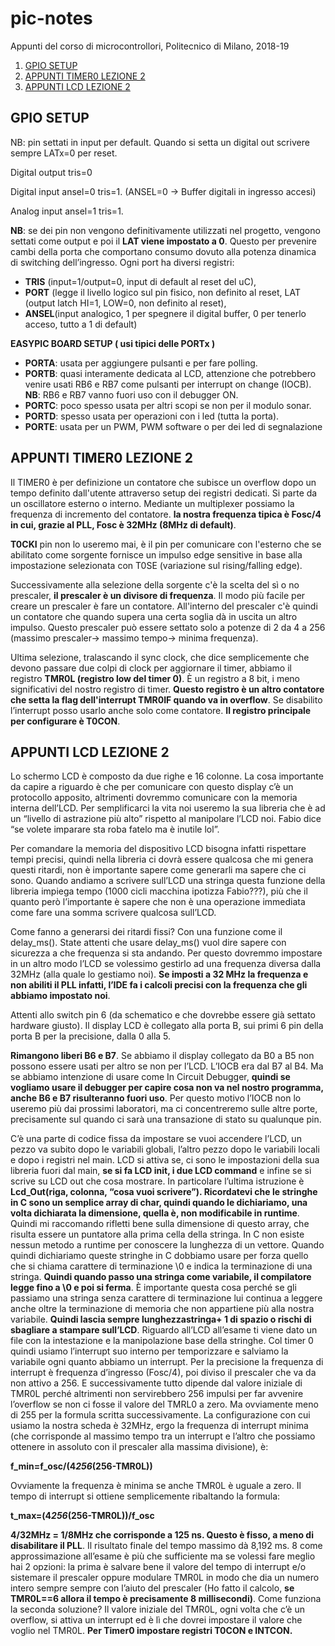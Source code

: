 # pic-notes
Appunti del corso di microcontrollori, Politecnico di Milano, 2018-19

<!-- TOC depthFrom:2 depthTo:6 withLinks:1 updateOnSave:1 orderedList:1 -->

1. [GPIO SETUP](#gpio-setup)
2. [APPUNTI TIMER0 LEZIONE 2](#appunti-timer0-lezione-2)
3. [APPUNTI LCD LEZIONE 2](#appunti-lcd-lezione-2)

<!-- /TOC -->

## GPIO SETUP

NB: pin settati in input per default. Quando si setta un digital out scrivere sempre LATx=0 per reset.

Digital output tris=0

Digital input 		ansel=0 	tris=1. 	(ANSEL=0 -> Buffer digitali in ingresso accesi)

Analog input 		ansel=1 	tris=1.

**NB**: se dei pin non vengono definitivamente utilizzati nel progetto, vengono settati come output e poi il **LAT viene impostato a 0**. Questo per prevenire cambi della porta che comportano consumo dovuto alla potenza dinamica di switching dell’ingresso.
Ogni port ha diversi registri:

- **TRIS** (input=1/output=0, input di default al reset del uC),
- **PORT**
 (legge il livello logico sul pin fisico, non definito al reset, LAT (output latch HI=1, LOW=0, non definito al reset),
- **ANSEL**(input analogico, 1 per spegnere il digital buffer, 0 per tenerlo acceso, tutto a 1 di default)

**EASYPIC BOARD SETUP ( usi tipici delle PORTx )**
- **PORTA**: usata per aggiungere pulsanti e per fare polling.
- **PORTB**: quasi interamente dedicata al LCD, attenzione che potrebbero venire usati RB6 e RB7 come pulsanti per interrupt on change (IOCB). **NB**: RB6 e RB7 vanno fuori uso con il debugger ON.
- **PORTC**: poco spesso usata per altri scopi se non per il modulo sonar.
- **PORTD**: spesso usata per operazioni con i led (tutta la porta).
- **PORTE**: usata per un PWM, PWM software o per dei led di segnalazione

## APPUNTI TIMER0 LEZIONE 2
Il TIMER0 è per definizione un contatore che subisce un overflow dopo un tempo definito dall'utente attraverso setup dei registri dedicati.
Si parte da un oscillatore esterno o interno. Mediante un multiplexer possiamo la frequenza di incremento del contatore. **la nostra frequenza tipica è Fosc/4 in cui, grazie al PLL, Fosc è 32MHz (8MHz di default)**.

**T0CKI** pin non lo useremo mai, è il pin per comunicare con l'esterno che se abilitato come sorgente fornisce un impulso edge sensitive in base alla impostazione selezionata con T0SE (variazione sul rising/falling edge).

Successivamente alla selezione della sorgente c'è la scelta del sì o no prescaler, **il prescaler è un divisore di frequenza**. Il modo più facile per creare un prescaler è fare un contatore. All'interno del prescaler c'è quindi un contatore che quando supera una certa soglia dà in uscita un altro impulso. Questo prescaler può essere settato solo a potenze di 2 da 4 a 256 (massimo prescaler-> massimo tempo-> minima frequenza).

Ultima selezione, tralascando il sync clock, che dice semplicemente che devono passare due colpi di clock per aggiornare il timer, abbiamo il registro **TMR0L (registro low del timer 0)**. È un registro a 8 bit, i meno significativi del nostro registro di timer. **Questo registro è un altro contatore che setta la flag dell'interrupt TMR0IF quando va in overflow**. Se disabilito l’interrupt posso usarlo anche solo come contatore. **Il registro principale per configurare è T0CON**.

## APPUNTI LCD LEZIONE 2

Lo schermo LCD è composto da due righe e 16 colonne. La cosa importante da capire a riguardo è che per comunicare con questo display c’è un protocollo apposito, altrimenti dovremmo comunicare con la memoria interna dell’LCD. Per semplificarci la vita noi useremo la sua libreria che è ad un “livello di astrazione più alto” rispetto al manipolare l’LCD noi. Fabio dice “se volete imparare sta roba fatelo ma è inutile lol”.

Per comandare la memoria del dispositivo LCD bisogna infatti rispettare tempi precisi, quindi nella libreria ci dovrà essere qualcosa che mi genera questi ritardi, non è importante sapere come generarli ma sapere che ci sono. Quando andiamo a scrivere sull’LCD una stringa questa funzione della libreria impiega tempo (1000 cicli macchina ipotizza Fabio???), più che il quanto però l’importante è sapere che non è una operazione immediata come fare una somma scrivere qualcosa sull’LCD.

Come fanno a generarsi dei ritardi fissi? Con una funzione come il delay_ms(). State attenti che usare delay_ms() vuol dire sapere con sicurezza a che frequenza si sta andando. Per questo dovremmo impostare in un altro modo l’LCD se volessimo gestirlo ad una frequenza diversa dalla 32MHz (alla quale lo gestiamo noi). **Se imposti a 32 MHz la frequenza e non abiliti il PLL infatti, l’IDE fa i calcoli precisi con la frequenza che gli abbiamo impostato noi**.  

Attenti allo switch pin 6 (da schematico e che dovrebbe essere già settato hardware giusto). Il display LCD è collegato alla porta B, sui primi 6 pin della porta B per la precisione, dalla 0 alla 5.  

**Rimangono liberi B6 e B7**. Se abbiamo il display collegato da B0 a B5 non possono essere usati per altro se non per l’LCD. L’IOCB era dal B7 al B4. Ma se abbiamo intenzione di usare come In Circuit Debugger, **quindi se vogliamo usare il debugger per capire cosa non va nel nostro programma, anche B6 e B7 risulteranno fuori uso**. Per questo motivo l’IOCB non lo useremo più dai prossimi laboratori, ma ci concentreremo sulle altre porte, precisamente sul quando ci sarà una transazione di stato su qualunque pin.  

C’è una parte di codice fissa da impostare se vuoi accendere l’LCD, un pezzo va subito dopo le variabili globali, l’altro pezzo dopo le variabili locali e dopo i registri nel main. LCD si attiva se, ci sono le impostazioni della sua libreria fuori dal main, **se si fa LCD init, i due LCD command** e infine se si scrive su LCD out che cosa mostrare. In particolare l’ultima istruzione è **Lcd_Out(riga, colonna, “cosa vuoi scrivere”). Ricordatevi che le stringhe in C sono un semplice array di char, quindi quando le dichiariamo, una volta dichiarata la dimensione, quella è, non modificabile in runtime**. Quindi mi raccomando rifletti bene sulla dimensione di questo array, che risulta essere un puntatore alla prima cella della stringa. In C non esiste nessun metodo a runtime per conoscere la lunghezza di un vettore. Quando quindi dichiariamo queste stringhe in C dobbiamo usare per forza quello che si chiama carattere di terminazione \0 e indica la terminazione di una stringa. **Quindi quando passo una stringa come variabile, il compilatore legge fino a \0 e poi si ferma**. È importante questa cosa perché se gli passiamo una stringa senza carattere di terminazione lui continua a leggere anche oltre la terminazione di memoria che non appartiene più alla nostra variabile. **Quindi lascia sempre lunghezzastringa+ 1 di spazio o rischi di sbagliare a stampare sull’LCD**. Riguardo all’LCD all’esame ti viene dato un file con la intestazione e la manipolazione base della stringhe.
Col timer 0 quindi usiamo l’interrupt suo interno per temporizzare e salviamo la variabile ogni quanto abbiamo un interrupt. Per la precisione la frequenza di interrupt è frequenza d’ingresso (Fosc/4), poi diviso il prescaler che va da non attivo a 256. E successivamente tutto dipende dal valore iniziale di TMR0L perché altrimenti non servirebbero 256 impulsi per far avvenire l’overflow se non ci fosse il valore del TMRL0 a zero. Ma ovviamente meno di 255 per la formula scritta successivamente. La configurazione con cui usiamo la nostra scheda è 32MHz, ergo la frequenza di interrupt minima (che corrisponde al massimo tempo tra un interrupt e l’altro che possiamo ottenere in assoluto con il prescaler alla massima divisione), è:  

**f_min=f_osc/(4*256*(256-TMR0L))**

Ovviamente la frequenza è minima se anche TMR0L è uguale a zero. Il tempo di interrupt si ottiene semplicemente ribaltando la formula:  

**t_max=(4*256*(256-TMR0L))/f_osc**

**4/32MHz = 1/8MHz che corrisponde a 125 ns. Questo è fisso, a meno di disabilitare il PLL**. Il risultato finale del tempo massimo dà 8,192 ms. 8 come approssimazione all’esame è più che sufficiente ma se volessi fare meglio hai 2 opzioni: la prima è salvare bene il valore del tempo di interrupt e/o sistemare il prescaler oppure modulare TMR0L in modo che dia un numero intero sempre sempre con l’aiuto del prescaler (Ho fatto il calcolo, **se TMR0L==6 allora il tempo è precisamente 8 millisecondi)**. Come funziona la seconda soluzione? Il valore iniziale del TMR0L, ogni volta che c’è un overflow, si attiva un interrupt ed è lì che dovrei impostare il valore che voglio nel TMR0L. **Per Timer0 impostare registri T0CON e INTCON.**
